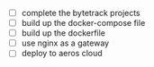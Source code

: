 - [ ]   complete the bytetrack projects
- [ ]   build up the docker-compose file
- [ ]   build up the dockerfile
- [ ]   use nginx as a gateway
- [ ]   deploy to aeros cloud 
